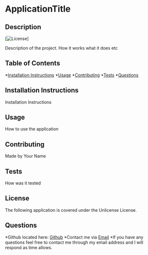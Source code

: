 
# ApplicationTitle

## Description

[![License](https://img.shields.io/badge/License-Unlicense-lightblue.svg)]

Description of the project. How it works what it does etc

## Table of Contents

*[Installation Instructions](#Installation-Instructions)
*[Usage](#Usage)
*[Contributing](#Contributing)
*[Tests](#Tests)
*[Questions](#Questions)

## Installation Instructions

Installation Instructions

## Usage

How to use the application

## Contributing

Made by Your Name

## Tests

How was it tested

## License

The following application is covered under the Unlicense License. 

## Questions
*Github located here:  [Github](https://github.com/YourGithubUsername)
*Contact me via [Email](mailto:YourEmailAddress@email.com)
*If you have any questions feel free to contact me through my email address and I will respond as time allows. 
    